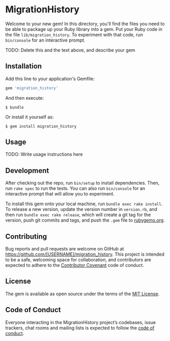 # MigrationHistory

Welcome to your new gem! In this directory, you'll find the files you need to be able to package up your Ruby library into a gem. Put your Ruby code in the file `lib/migration_history`. To experiment with that code, run `bin/console` for an interactive prompt.

TODO: Delete this and the text above, and describe your gem

## Installation

Add this line to your application's Gemfile:

```ruby
gem 'migration_history'
```

And then execute:

    $ bundle

Or install it yourself as:

    $ gem install migration_history

## Usage

TODO: Write usage instructions here

## Development

After checking out the repo, run `bin/setup` to install dependencies. Then, run `rake spec` to run the tests. You can also run `bin/console` for an interactive prompt that will allow you to experiment.

To install this gem onto your local machine, run `bundle exec rake install`. To release a new version, update the version number in `version.rb`, and then run `bundle exec rake release`, which will create a git tag for the version, push git commits and tags, and push the `.gem` file to [rubygems.org](https://rubygems.org).

## Contributing

Bug reports and pull requests are welcome on GitHub at https://github.com/[USERNAME]/migration_history. This project is intended to be a safe, welcoming space for collaboration, and contributors are expected to adhere to the [Contributor Covenant](http://contributor-covenant.org) code of conduct.

## License

The gem is available as open source under the terms of the [MIT License](https://opensource.org/licenses/MIT).

## Code of Conduct

Everyone interacting in the MigrationHistory project’s codebases, issue trackers, chat rooms and mailing lists is expected to follow the [code of conduct](https://github.com/[USERNAME]/migration_history/blob/master/CODE_OF_CONDUCT.md).
